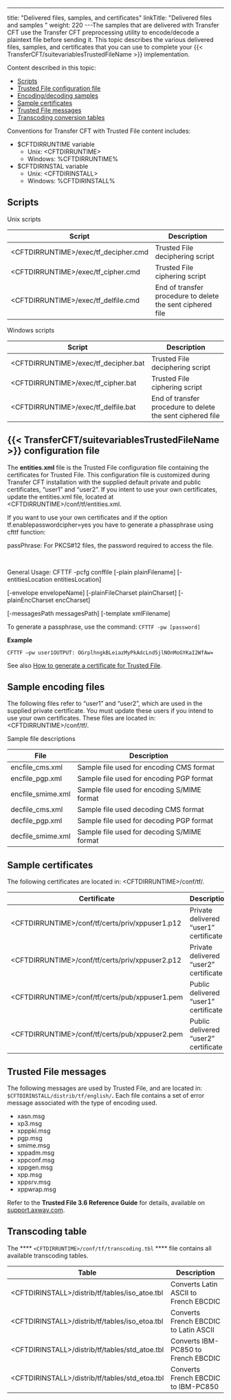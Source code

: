 ---
title: "Delivered files, samples, and certificates"
linkTitle: "Delivered files and samples "
weight: 220
---The samples that are delivered with Transfer CFT use the Transfer CFT preprocessing utility to encode/decode a plaintext file before sending it. This topic describes the various delivered files, samples, and certificates that you can use to complete your {{< TransferCFT/suitevariablesTrustedFileName  >}} implementation.

Content described in this topic:

- [Scripts](#Scripts)
- [Trusted File configuration file](#Trusted)
- [Encoding/decoding samples](#Sample)
- [Sample certificates](#Sample)
- [Trusted File messages](#Messages)
- [Transcoding conversion tables](#Transcod)

Conventions for Transfer CFT with Trusted File content includes:

- $CFTDIRRUNTIME variable
    -   Unix: &lt;CFTDIRRUNTIME>
    -   Windows: %CFTDIRRUNTIME%
- $CFTDIRINSTAL variable
    -   Unix: &lt;CFTDIRINSTALL>
    -   Windows: %CFTDIRINSTALL%

<span id="Scripts"></span>

## Scripts

Unix scripts


| Script  | Description  |
| --- | --- |
| &lt;CFTDIRRUNTIME&gt;/exec/tf_decipher.cmd  | Trusted File deciphering script  |
| &lt;CFTDIRRUNTIME&gt;/exec/tf_cipher.cmd  | Trusted File ciphering script  |
| &lt;CFTDIRRUNTIME&gt;/exec/tf_delfile.cmd  | End of transfer procedure to delete the sent ciphered file  |


Windows scripts


| Script  | Description  |
| --- | --- |
| &lt;CFTDIRRUNTIME&gt;/exec/tf_decipher.bat  | Trusted File deciphering script  |
| &lt;CFTDIRRUNTIME&gt;/exec/tf_cipher.bat  | Trusted File ciphering script  |
| &lt;CFTDIRRUNTIME&gt;/exec/tf_delfile.bat  | End of transfer procedure to delete the sent ciphered file  |


<span id="Trusted"></span>

## {{< TransferCFT/suitevariablesTrustedFileName  >}} configuration file

The ****entities.xml**** file is the Trusted File configuration file containing the certificates for Trusted File. This configuration file is customized during Transfer CFT installation with the supplied default private and public certificates, “user1” and “user2”. If you intent to use your own certificates, update the entities.xml file, located at &lt;CFTDIRRUNTIME>/conf/tf/entities.xml.

If you want to use your own certificates and if the option tf.enablepasswordcipher=yes you have to generate a phassphrase using cfttf function:

passPhrase: For PKCS#12 files, the password required to access the file.

 

General Usage: CFTTF -pcfg conffile [-plain plainFilename] [-entitiesLocation entitiesLocation]

[-envelope envelopeName] [-plainFileCharset plainCharset] [-plainEncCharset encCharset]

[-messagesPath messagesPath] [-template xmlFilename]

To generate a passphrase, use the command: `CFTTF -pw [password]`

****Example****

```
CFTTF –pw user1OUTPUT: OGrplhngkBLeiazMyPkAdcLnd5jlNOnMoGYKaI2WfAw=
```

See also [How to generate a certificate for Trusted File](../tf_generate_cert).

<span id="Sample"></span>

## Sample encoding files

The following files refer to “user1” and “user2”, which are used in the supplied private certificate. You must update these users if you intend to use your own certificates. These files are located in: &lt;CFTDIRRUNTIME>/conf/tf/.

Sample file descriptions


| File  | Description  |
| --- | --- |
| encfile_cms.xml  | Sample file used for encoding CMS format  |
| encfile_pgp.xml  | Sample file used for encoding PGP format  |
| encfile_smime.xml  | Sample file used for encoding S/MIME format  |
| decfile_cms.xml  | Sample file used decoding CMS format  |
| decfile_pgp.xml  | Sample file used for decoding PGP format  |
| decfile_smime.xml  | Sample file used for decoding S/MIME format  |


## Sample certificates

The following certificates are located in: &lt;CFTDIRRUNTIME>/conf/tf/.


| Certificate  | Description  |
| --- | --- |
| &lt;CFTDIRRUNTIME&gt;/conf/tf/certs/priv/xppuser1.p12  | Private delivered “user1” certificate  |
| &lt;CFTDIRRUNTIME&gt;/conf/tf/certs/priv/xppuser2.p12  | Private delivered “user2” certificate  |
| &lt;CFTDIRRUNTIME&gt;/conf/tf/certs/pub/xppuser1.pem  | Public delivered “user1” certificate  |
| &lt;CFTDIRRUNTIME&gt;/conf/tf/certs/pub/xppuser2.pem  | Public delivered “user2” certificate  |


<span id="Messages"></span>

## Trusted File messages

The following messages are used by Trusted File, and are located in: `$CFTDIRINSTALL/distrib/tf/english/`****.**** Each file contains a set of error message associated with the type of encoding used.

- xasn.msg
- xp3.msg
- xpppki.msg
- pgp.msg
- smime.msg
- xppadm.msg
- xppconf.msg
- xppgen.msg
- xpp.msg
- xppsrv.msg
- xppwrap.msg

Refer to the **Trusted File 3.6 Reference Guide** for details, available on [support.axway.com](https://support.axway.com/).

<span id="Transcod"></span>

## Transcoding table

The **** `<CFTDIRRUNTIME>/conf/tf/transcoding.tbl` **** file contains all available transcoding tables.


| Table  | Description  |
| --- | --- |
| &lt;CFTDIRINSTALL&gt;/distrib/tf/tables/iso_atoe.tbl  | Converts Latin ASCII to French EBCDIC  |
| &lt;CFTDIRINSTALL&gt;/distrib/tf/tables/iso_etoa.tbl  | Converts French EBCDIC to Latin ASCII  |
| &lt;CFTDIRINSTALL&gt;/distrib/tf/tables/std_atoe.tbl  | Converts IBM-PC850 to French EBCDIC  |
| &lt;CFTDIRINSTALL&gt;/distrib/tf/tables/std_etoa.tbl  | Converts French EBCDIC to IBM-PC850  |

